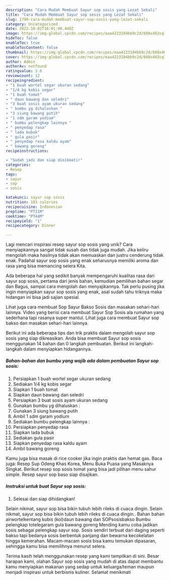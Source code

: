 ```yaml
---
description: "Cara Mudah Membuat Sayur sop sosis yang Lezat Sekali"
title: "Cara Mudah Membuat Sayur sop sosis yang Lezat Sekali"
slug: 1790-cara-mudah-membuat-sayur-sop-sosis-yang-lezat-sekali
category: Uncategorized
date: 2022-10-02T16:01:00.440Z
image: https://img-global.cpcdn.com/recipes/eaa4223104bb9c2d/680x482cq70/sayur-sop-sosis-foto-resep-utama.jpg
hideToc: false
enableToc: true
enableTocContent: false
thumbnail: https://img-global.cpcdn.com/recipes/eaa4223104bb9c2d/680x482cq70/sayur-sop-sosis-foto-resep-utama.jpg
cover: https://img-global.cpcdn.com/recipes/eaa4223104bb9c2d/680x482cq70/sayur-sop-sosis-foto-resep-utama.jpg
author: Admin
authorAv: notfound
ratingvalue: 3.6
reviewcount: 12
recipeingredient:
- "1 buah wortel segar ukuran sedang"
- "1/4 kg kobis segar"
- "1 buah tomat"
- " daun bawang dan seledri"
- "3 buat sosis ayam ukuran sedang"
- " bumbu yg dihaluskan "
- "3 siung bawang putih"
- "1 sdm garam yodium"
- " bumbu pelengkap lainnya "
- " penyedap rasa"
- " lada bubuk"
- " gula pasir"
- " penyedap rasa kaldu ayam"
- " bawang goreng"
recipeinstructions:

- "Sudah jadi dan siap dinikmati!"
categories:
- Resep
tags:
- sayur
- sop
- sosis

katakunci: sayur sop sosis 
nutrition: 183 calories
recipecuisine: Indonesian
preptime: "PT21M"
cooktime: "PT44M"
recipeyield: "1"
recipecategory: Dinner

---
```





Lagi mencari inspirasi resep sayur sop sosis yang unik? Cara menyiapkannya sangat tidak susah dan tidak juga mudah. Jika keliru mengolah maka hasilnya tidak akan memuaskan dan justru cenderung tidak enak. Padahal sayur sop sosis yang enak seharusnya memiliki aroma dan rasa yang bisa memancing selera Kita.





Ada beberapa hal yang sedikit banyak mempengaruhi kualitas rasa dari sayur sop sosis, pertama dari jenis bahan, kemudian pemilihan bahan segar dan Bagus, sampai cara mengolah dan menyajikannya. Tak perlu pusing jika ingin menyiapkan sayur sop sosis yang enak,      asal sudah tahu triknya maka hidangan ini bisa jadi sajian spesial.














Lihat juga cara membuat Sop Sayur Bakso Sosis dan masakan sehari-hari lainnya. Video yang berisi cara membuat Sayur Sop Sosis ala rumahan yang sederhana tapi rasanya super mantul. Lihat juga cara membuat Sayur sop bakso dan masakan sehari-hari lainnya.






Berikut ini ada beberapa tips dan trik praktis dalam mengolah sayur sop sosis yang siap dikreasikan. Anda bisa membuat Sayur sop sosis menggunakan 14 bahan dan 0 langkah pembuatan. Berikut ini langkah-langkah dalam menyiapkan hidangannya.

<!--inarticleads1-->

##### Bahan-bahan dan bumbu yang wajib ada dalam pembuatan Sayur sop sosis:

1. Persiapkan 1 buah wortel segar ukuran sedang
1. Sediakan 1/4 kg kobis segar
1. Siapkan 1 buah tomat
1. Siapkan  daun bawang dan seledri
1. Persiapkan 3 buat sosis ayam ukuran sedang
1. Gunakan  bumbu yg dihaluskan :
1. Gunakan 3 siung bawang putih
1. Ambil 1 sdm garam yodium
1. Sediakan  bumbu pelengkap lainnya :
1. Persiapkan  penyedap rasa
1. Siapkan  lada bubuk
1. Sediakan  gula pasir
1. Siapkan  penyedap rasa kaldu ayam
1. Ambil  bawang goreng


Kamu juga bisa masak di rice cooker jika ingin praktis dan hemat gas. Baca juga: Resep Sup Odeng Khas Korea, Menu Buka Puasa yang Masaknya Singkat. Berikut resep sop sosis tomat yang bisa jadi pilihan menu sahur simple. Resep sayur sop baso siap disajikan. 

<!--inarticleads2-->

##### Instruksi untuk buat Sayur sop sosis:


1. Selesai dan siap dihidangkan!

Selain nikmat, sayur sop bisa bikin tubuh lebih rileks di cuaca dingin. Selain nikmat, sayur sop bisa bikin tubuh lebih rileks di cuaca dingin.. Bahan bahan airwortelkentang kubis (kol)daun bawang dan SOPsosisbakso Bumbu pelengkap totelegaram gula bawang goreng Mending kamu coba jadikan sosis sebagai pelengkap sayur sop. Sosis sendiri terbuat dari daging seperti bakso tapi bedanya sosis berbentuk panjang dan bewarna kecokelatan hingga kemerahan. Macam-macam sosis bisa kamu temukan dipasaran, sehingga kamu bisa memilihnya menurut selera. 

Terima kasih telah menggunakan resep yang kami tampilkan di sini. Besar harapan kami, olahan Sayur sop sosis yang mudah di atas dapat membantu kamu menyiapkan makanan yang sedap untuk keluarga/teman maupun menjadi inspirasi untuk berbisnis kuliner. Selamat menikmati
